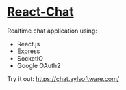 # [React-Chat](https://chat.aylsoftware.com/)
Realtime chat application using: 
- React.js 
- Express
- SocketIO
- Google OAuth2

Try it out: https://chat.aylsoftware.com/
